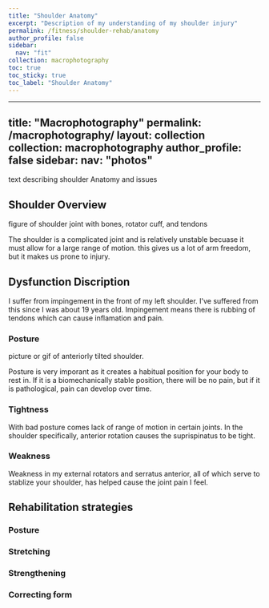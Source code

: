 ```yaml
---
title: "Shoulder Anatomy"
excerpt: "Description of my understanding of my shoulder injury"
permalink: /fitness/shoulder-rehab/anatomy
author_profile: false
sidebar:
  nav: "fit"
collection: macrophotography
toc: true
toc_sticky: true
toc_label: "Shoulder Anatomy"
---
```


---
title: "Macrophotography"
permalink: /macrophotography/
layout: collection
collection: macrophotography
author_profile: false
sidebar:
  nav: "photos"
---


text describing shoulder Anatomy and issues

## Shoulder Overview

figure of shoulder joint with bones, rotator cuff, and tendons

The shoulder is a complicated joint and is relatively unstable becuase it must allow for a large range of motion. this gives us a lot of arm freedom, but it makes us prone to injury.

## Dysfunction Discription

I suffer from impingement in the front of my left shoulder. I've suffered from this since I was about 19 years old. Impingement means there is rubbing of tendons which can cause inflamation and pain.

### Posture

picture or gif of anteriorly tilted shoulder.

Posture is very imporant as it creates a habitual position for your body to rest in. If it is a biomechanically stable position, there will be no pain, but if it is pathological, pain can develop over time.

### Tightness

With bad posture comes lack of range of motion in certain joints. In the shoulder specifically, anterior rotation causes the suprispinatus to be tight.

### Weakness

Weakness in my external rotators and serratus anterior, all of which serve to stablize your shoulder, has helped cause the joint pain I feel.


## Rehabilitation strategies

### Posture

### Stretching

### Strengthening

### Correcting form
